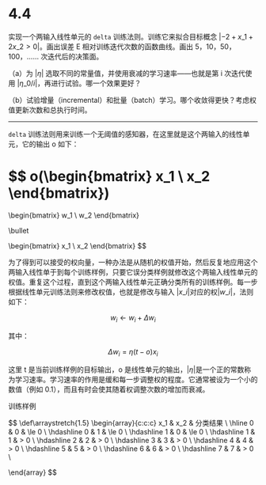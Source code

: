 # 4.4

实现一个两输入线性单元的 `delta` 训练法则。训练它来拟合目标概念 $| -2 + x\_1 + 2x\_2 > 0 |$。画出误差 E 相对训练迭代次数的函数曲线。画出 5，10，50，100，…… 次迭代后的决策面。

（a）为 $| \eta |$ 选取不同的常量值，并使用衰减的学习速率——也就是第 i 次迭代使用 $| \eta\_0/i |$，再进行试验。哪一个效果更好？

（b）试验增量（incremental）和批量（batch）学习。哪个收敛得更快？考虑权值更新次数和总执行时间。

---

`delta` 训练法则用来训练一个无阈值的感知器，在这里就是这个两输入的线性单元，它的输出 o 如下：

$$
o(\begin{bmatrix}
x_1 \\
x_2
\end{bmatrix})
=
\begin{bmatrix}
w_1 \\
w_2
\end{bmatrix}

\bullet

\begin{bmatrix}
x_1 \\
x_2
\end{bmatrix}
$$

为了得到可以接受的权向量，一种办法是从随机的权值开始，然后反复地应用这个两输入线性单于到每个训练样例，只要它误分类样例就修改这个两输入线性单元的权值。重复这个过程，直到这个两输入线性单元正确分类所有的训练样例。每一步根据线性单元训练法则来修改权值，也就是修改与输入 $|x\_i|$对应的权$|w\_i|$，法则如下：

$$
w_i \gets w_i + \Delta w_i
$$

其中：

$$
\Delta w_i = \eta(t-o)x_i
$$

这里 t 是当前训练样例的目标输出，o 是线性单元的输出，$|\eta|$是一个正的常数称为学习速率。学习速率的作用是缓和每一步调整权的程度。它通常被设为一个小的数值（例如 0.1），而且有时会使其随着权调整次数的增加而衰减。

训练样例

$$
\def\arraystretch{1.5}
   \begin{array}{c:c:c}
   x_1 & x_2 & 分类结果 \\ \hline
   0 & 0 & \le 0 \\
   \hdashline
   0 & 1 & \le 0 \\
    \hdashline
    1 & 0 & \le 0 \\
    \hdashline
    1 & 1 & > 0 \\
    \hdashline
    2 & 2 & > 0 \\
    \hdashline
    3 & 3 & > 0 \\
    \hdashline
    4 & 4 & > 0 \\
    \hdashline
    5 & 5 & > 0 \\
    \hdashline
    6 & 6 & > 0 \\
    \hdashline
    7 & 7 & > 0 \\
    
\end{array}
$$